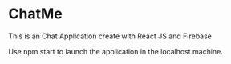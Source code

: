# ChatMe
This is an Chat Application create with React JS and Firebase 

Use npm start to launch the application in the localhost machine.  
